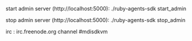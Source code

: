
start admin server (http://localhost:5000):
./ruby-agents-sdk start_admin

stop admin server (http://localhost:5000):
./ruby-agents-sdk stop_admin

irc : irc.freenode.org  channel #mdisdkvm
